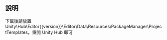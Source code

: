 ## 說明
下載後請放置 Unity\Hub\Editor\{{version}}\Editor\Data\Resources\PackageManager\ProjectTemplates，重開 Unity Hub 即可
